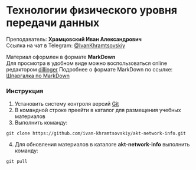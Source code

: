 # Технологии физического уровня передачи данных
Преподаватель: **Храмцовский Иван Александрович**  
Ссылка на чат в Telegram: [@IvanKhramtsovskiy](https://t.me/IvanKhramtsovskiy)  

Материал оформлен в формате **MarkDown**  
Для просмотра в удобном виде можно воспользоваться online редактором [dillinger](https://dillinger.io/) 
Подробнее о формате MarkDown по ссылке: [Шпаргалка по MarkDown](https://texterra.ru/blog/ischerpyvayushchaya-shpargalka-po-sintaksisu-razmetki-markdown-na-zametku-avtoram-veb-razrabotchikam.html)


### Инструкция
1. Установить систему контроля версий [Git](https://git-scm.com/)
2. В командной строке преейти в каталог для размещения учебных материалов
3. Выполнить команду:
```shell
git clone https://github.com/ivan-khramtsovskiy/akt-network-info.git
```
4. Для обновления материалов в каталоге **akt-network-info** выполнить команду: 
```shell
git pull
```
